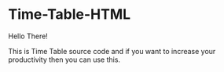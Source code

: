 # Time-Table-HTML

Hello There!

This is Time Table source code and if you want to increase your productivity then you can use this.
